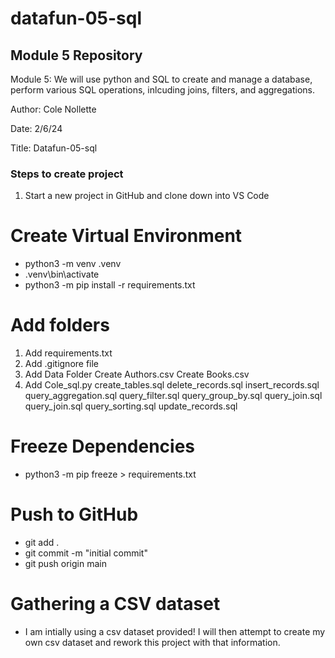 # datafun-05-sql

## Module 5 Repository
Module 5: We will use python and SQL to create and manage a database, perform various SQL operations,
inlcuding joins, filters, and aggregations.

Author: Cole Nollette

Date: 2/6/24

Title: Datafun-05-sql

### Steps to create project
1. Start a new project in GitHub and clone down into VS Code

# Create Virtual Environment

- python3 -m venv .venv
- .venv\bin\activate
- python3 -m pip install -r requirements.txt

# Add folders
1. Add requirements.txt
2. Add .gitignore file
3. Add Data Folder
    Create Authors.csv
    Create Books.csv
4. Add Cole_sql.py
    create_tables.sql
    delete_records.sql
    insert_records.sql
    query_aggregation.sql
    query_filter.sql
    query_group_by.sql
    query_join.sql
    query_join.sql
    query_sorting.sql
    update_records.sql
    

# Freeze Dependencies

- python3 -m pip freeze > requirements.txt

# Push to GitHub

- git add .
- git commit -m "initial commit"
- git push origin main

# Gathering a CSV dataset
- I am intially using a csv dataset provided! I will then attempt to create my own csv dataset and rework this project with that information.
